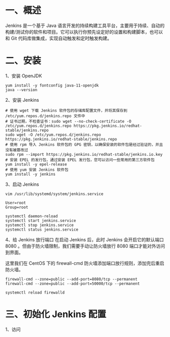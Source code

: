 # 一、概述

Jenkins 是一个基于 Java 语言开发的持续构建工具平台，主要用于持续、自动的构建/测试你的软件和项目。它可以执行你预先设定好的设置和构建脚本，也可以和 Git 代码库做集成，实现自动触发和定时触发构建。

# 二、安装

1、安装 OpenJDK

```shell
yum install -y fontconfig java-11-openjdk
java --version

```

2、安装 Jenkins

```shell
# 使用 wget 下载 Jenkins 软件包的存储库配置文件，并将其保存到 /etc/yum.repos.d/jenkins.repo 文件中
# 证书过期，不检查证书：sudo wget --no-check-certificate -O /etc/yum.repos.d/jenkins.repo https://pkg.jenkins.io/redhat-stable/jenkins.repo
sudo wget -O /etc/yum.repos.d/jenkins.repo https://pkg.jenkins.io/redhat-stable/jenkins.repo
# 使用 rpm 导入 Jenkins 软件包的 GPG 密钥，以确保安装的软件包是经过验证的，并且没有被篡改过
sudo rpm --import https://pkg.jenkins.io/redhat-stable/jenkins.io.key
# 安装 EPEL 的发行包，通过安装 EPEL 发行包，您可以访问一些常用的第三方软件包
yum install -y epel-release
# 使用 yum 安装 Jenkins 软件包
yum install -y jenkins
```

3、启动 Jenkins

```shell
vim /usr/lib/systemd/system/jenkins.service

User=root
Group=root

systemctl daemon-reload
systemctl start jenkins.service
systemctl stop jenkins.service
systemctl status jenkins.service
```

4、给 Jenkins 放行端口
在启动 Jenkins 后，此时 Jenkins 会开启它的默认端口 8080 。但由于防火墙限制，我们需要手动让防火墙放行 8080 端口才能对外访问到界面。

这里我们在 CentOS 下的 firewall-cmd 防火墙添加端口放行规则，添加完后重启防火墙。

```shell
firewall-cmd --zone=public --add-port=8080/tcp --permanent
firewall-cmd --zone=public --add-port=50000/tcp --permanent

systemctl reload firewalld
```

# 三、初始化 Jenkins 配置

1、访问
